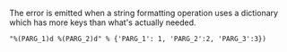 The error is emitted when a string formatting operation uses a dictionary which
has more keys than what's actually needed.

    "%(PARG_1)d %(PARG_2)d" % {'PARG_1': 1, 'PARG_2':2, 'PARG_3':3})